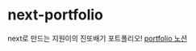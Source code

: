 # next-portfolio
next로 만드는 지원이의 진또배기 포트폴리오!
[portfolio 노션](https://jiwonjeong.notion.site/portfolio-next-fb081d6fcc8e43e9859961f2ef65d003)
